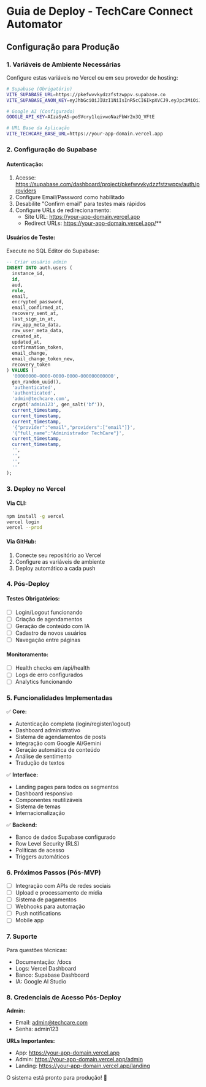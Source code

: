 
# Guia de Deploy - TechCare Connect Automator

## Configuração para Produção

### 1. Variáveis de Ambiente Necessárias

Configure estas variáveis no Vercel ou em seu provedor de hosting:

```bash
# Supabase (Obrigatório)
VITE_SUPABASE_URL=https://pkefwvvkydzzfstzwppv.supabase.co
VITE_SUPABASE_ANON_KEY=eyJhbGciOiJIUzI1NiIsInR5cCI6IkpXVCJ9.eyJpc3MiOiJzdXBhYmFzZSIsInJlZiI6InBrZWZ3dnZreWR6emZzdHp3cHB2Iiwicm9sZSI6ImFub24iLCJpYXQiOjE3NDczNDI2NzUsImV4cCI6MjA2MjkxODY3NX0.ACpmG9nW2riQTsNZznHviEMNCcRr1KlaXfMfFpq4ps4

# Google AI (Configurado)
GOOGLE_API_KEY=AIzaSyA5-poSVcry1lqivwoNazFbWr2n3Q_VFtE

# URL Base da Aplicação
VITE_TECHCARE_BASE_URL=https://your-app-domain.vercel.app
```

### 2. Configuração do Supabase

#### Autenticação:
1. Acesse: https://supabase.com/dashboard/project/pkefwvvkydzzfstzwppv/auth/providers
2. Configure Email/Password como habilitado
3. Desabilite "Confirm email" para testes mais rápidos
4. Configure URLs de redirecionamento:
   - Site URL: https://your-app-domain.vercel.app
   - Redirect URLs: https://your-app-domain.vercel.app/**

#### Usuários de Teste:
Execute no SQL Editor do Supabase:

```sql
-- Criar usuário admin
INSERT INTO auth.users (
  instance_id,
  id,
  aud,
  role,
  email,
  encrypted_password,
  email_confirmed_at,
  recovery_sent_at,
  last_sign_in_at,
  raw_app_meta_data,
  raw_user_meta_data,
  created_at,
  updated_at,
  confirmation_token,
  email_change,
  email_change_token_new,
  recovery_token
) VALUES (
  '00000000-0000-0000-0000-000000000000',
  gen_random_uuid(),
  'authenticated',
  'authenticated',
  'admin@techcare.com',
  crypt('admin123', gen_salt('bf')),
  current_timestamp,
  current_timestamp,
  current_timestamp,
  '{"provider":"email","providers":["email"]}',
  '{"full_name":"Administrador TechCare"}',
  current_timestamp,
  current_timestamp,
  '',
  '',
  '',
  ''
);
```

### 3. Deploy no Vercel

#### Via CLI:
```bash
npm install -g vercel
vercel login
vercel --prod
```

#### Via GitHub:
1. Conecte seu repositório ao Vercel
2. Configure as variáveis de ambiente
3. Deploy automático a cada push

### 4. Pós-Deploy

#### Testes Obrigatórios:
- [ ] Login/Logout funcionando
- [ ] Criação de agendamentos
- [ ] Geração de conteúdo com IA
- [ ] Cadastro de novos usuários
- [ ] Navegação entre páginas

#### Monitoramento:
- [ ] Health checks em /api/health
- [ ] Logs de erro configurados
- [ ] Analytics funcionando

### 5. Funcionalidades Implementadas

✅ **Core:**
- Autenticação completa (login/register/logout)
- Dashboard administrativo
- Sistema de agendamentos de posts
- Integração com Google AI/Gemini
- Geração automática de conteúdo
- Análise de sentimento
- Tradução de textos

✅ **Interface:**
- Landing pages para todos os segmentos
- Dashboard responsivo
- Componentes reutilizáveis
- Sistema de temas
- Internacionalização

✅ **Backend:**
- Banco de dados Supabase configurado
- Row Level Security (RLS)
- Políticas de acesso
- Triggers automáticos

### 6. Próximos Passos (Pós-MVP)

- [ ] Integração com APIs de redes sociais
- [ ] Upload e processamento de mídia
- [ ] Sistema de pagamentos
- [ ] Webhooks para automação
- [ ] Push notifications
- [ ] Mobile app

### 7. Suporte

Para questões técnicas:
- Documentação: /docs
- Logs: Vercel Dashboard
- Banco: Supabase Dashboard
- IA: Google AI Studio

### 8. Credenciais de Acesso Pós-Deploy

**Admin:**
- Email: admin@techcare.com
- Senha: admin123

**URLs Importantes:**
- App: https://your-app-domain.vercel.app
- Admin: https://your-app-domain.vercel.app/admin
- Landing: https://your-app-domain.vercel.app/landing

O sistema está pronto para produção! 🚀
